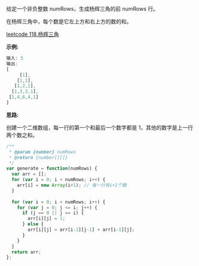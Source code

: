 给定一个非负整数 numRows，生成杨辉三角的前 numRows 行。

在杨辉三角中，每个数是它左上方和右上方的数的和。

[leetcode 118.杨辉三角](https://leetcode-cn.com/explore/learn/card/array-and-string/199/introduction-to-2d-array/776/)

**示例:**
```js
输入: 5
输出:
[
     [1],
    [1,1],
   [1,2,1],
  [1,3,3,1],
 [1,4,6,4,1]
]
```

**思路:**

创建一个二维数组，每一行的第一个和最后一个数字都是 1，其他的数字是上一行两个数之和。

```js
/**
 * @param {number} numRows
 * @return {number[][]}
 */
var generate = function(numRows) {
  var arr = [];
  for (var i = 0; i < numRows; i++) {
    arr[i] = new Array(i+1); // 每一行有i+1个数
  }
  
  for (var i = 0; i < numRows; i++) {
    for (var j = 0; j <= i; j++) {
      if (j == 0 || j == i) {
        arr[i][j] = 1;
      } else {
        arr[i][j] = arr[i-1][j-1] + arr[i-1][j];
      }
    }
  }
  return arr;
};
```